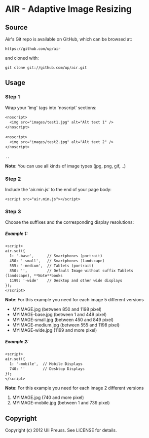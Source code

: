 AIR - Adaptive Image Resizing
====

## Source

Air's Git repo is available on GitHub, which can be browsed at:

    https://github.com/up/air

and cloned with:

    git clone git://github.com/up/air.git


## Usage

### Step 1

Wrap your 'img' tags into 'noscript' sections:

	<noscript>
	  <img src="images/test1.jpg" alt="Alt text 1" />
	</noscript>
	
	<noscript>
	  <img src="images/test2.jpg" alt="Alt text 2" />
	</noscript> 
	
	..   
	
**Note**: You can use all kinds of image types (jpg, png, gif, ..)

### Step 2

Include the 'air.min.js' to the end of your page body:

	<script src="air.min.js"></script>
	

### Step 3

Choose the suffixes and the corresponding display resolutions:

##### Example 1: 
	<script>  
	air.set({
	  1: '-base',      // Smartphones (portrait)  
	  450: '-small',   // Smartphones (landscape)  
	  555: '-medium',  // Tablets (portrait)
	  850: '',         // Default Image without suffix Tablets (landscape), **Note**books 
	  1199: '-wide'    // Desktop and other wide displays
	});
	</script>
	
**Note**: For this example you need for each image 5 different versions

- MYIMAGE.jpg (between 850 and 1198 pixel)		
- MYIMAGE-base.jpg (between 1 and 449 pixel)
- MYIMAGE-small.jpg (between 450 and 849 pixel)
- MYIMAGE-medium.jpg (between 555 and 1198 pixel)
- MYIMAGE-wide.jpg (1199 and more pixel)

##### Example 2:
	<script>  
	air.set({
	  1: '-mobile',  // Mobile Displays 
	  740: ''        // Desktop Displays
	});
	</script>

**Note**: For this example you need for each image 2 different versions

1. MYIMAGE.jpg (740 and more pixel)
1. MYIMAGE-mobile.jpg (between 1 and 739 pixel)



## Copyright

Copyright (c) 2012 Uli Preuss. See LICENSE for details.